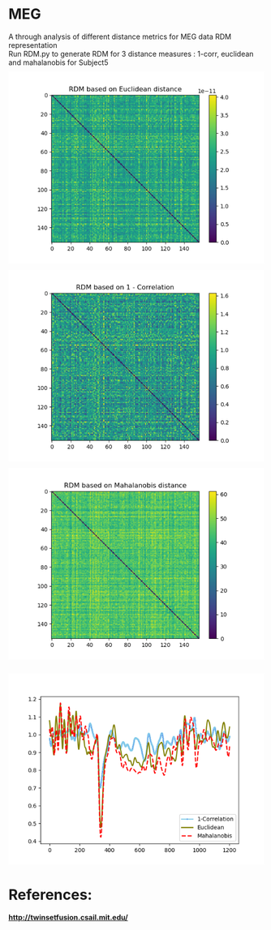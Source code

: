 # MEG
A through analysis of different distance metrics for MEG data RDM representation <br />
Run RDM.py to generate RDM for 3 distance measures : 1-corr, euclidean and mahalanobis for Subject5 <br />
<img src="https://raw.githubusercontent.com/nikiibayat/MEG/master/Euclidean_RDM.png"
     alt="Euclidean Distance"
     style="float: center; margin-top: 10px; margin-down: 10px;" />
<img src="https://raw.githubusercontent.com/nikiibayat/MEG/master/correlation_RDM.png"
     alt="1-Correlation Distance"
     style="float: center; margin-top: 10px; margin-down: 10px;" />
<img src="https://raw.githubusercontent.com/nikiibayat/MEG/master/mahalanobis_RDM.png"
     alt="Mahalanobis Distance"
     style="float: center; margin-top: 10px; margin-down: 10px;" />

<img src="https://github.com/nikiibayat/MEG/blob/master/measures_corr.png?raw=true"
     alt="Comparison of different distance measures based on correlation"
     style="float: center; margin-top: 10px; margin-down: 10px;" />

# References:
**http://twinsetfusion.csail.mit.edu/**
